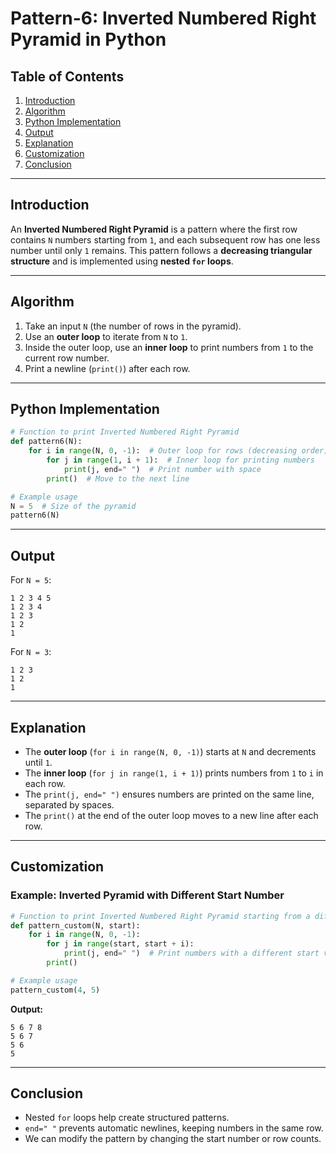 # Pattern-6: Inverted Numbered Right Pyramid in Python

## **Table of Contents**
1. [Introduction](#introduction)
2. [Algorithm](#algorithm)
3. [Python Implementation](#python-implementation)
4. [Output](#output)
5. [Explanation](#explanation)
6. [Customization](#customization)
7. [Conclusion](#conclusion)

---

## **Introduction**
An **Inverted Numbered Right Pyramid** is a pattern where the first row contains `N` numbers starting from `1`, and each subsequent row has one less number until only `1` remains. This pattern follows a **decreasing triangular structure** and is implemented using **nested `for` loops**.

---

## **Algorithm**
1. Take an input `N` (the number of rows in the pyramid).
2. Use an **outer loop** to iterate from `N` to `1`.
3. Inside the outer loop, use an **inner loop** to print numbers from `1` to the current row number.
4. Print a newline (`print()`) after each row.

---

## **Python Implementation**
```python
# Function to print Inverted Numbered Right Pyramid
def pattern6(N):
    for i in range(N, 0, -1):  # Outer loop for rows (decreasing order)
        for j in range(1, i + 1):  # Inner loop for printing numbers
            print(j, end=" ")  # Print number with space
        print()  # Move to the next line

# Example usage
N = 5  # Size of the pyramid
pattern6(N)
```

---

## **Output**
For `N = 5`:
```
1 2 3 4 5
1 2 3 4
1 2 3
1 2
1
```

For `N = 3`:
```
1 2 3
1 2
1
```

---

## **Explanation**
- The **outer loop** (`for i in range(N, 0, -1)`) starts at `N` and decrements until `1`.
- The **inner loop** (`for j in range(1, i + 1)`) prints numbers from `1` to `i` in each row.
- The `print(j, end=" ")` ensures numbers are printed on the same line, separated by spaces.
- The `print()` at the end of the outer loop moves to a new line after each row.

---

## **Customization**
### **Example: Inverted Pyramid with Different Start Number**
```python
# Function to print Inverted Numbered Right Pyramid starting from a different number
def pattern_custom(N, start):
    for i in range(N, 0, -1):
        for j in range(start, start + i):
            print(j, end=" ")  # Print numbers with a different start value
        print()

# Example usage
pattern_custom(4, 5)
```

**Output:**
```
5 6 7 8
5 6 7
5 6
5
```

---

## **Conclusion**
- Nested `for` loops help create structured patterns.
- `end=" "` prevents automatic newlines, keeping numbers in the same row.
- We can modify the pattern by changing the start number or row counts.
